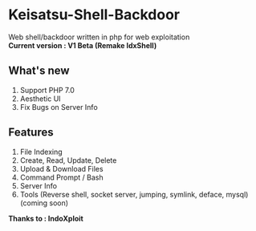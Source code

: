 # Keisatsu-Shell-Backdoor
Web shell/backdoor written in php for web exploitation <br>
**Current version : V1 Beta (Remake IdxShell)**

What's new
--------------

 1. Support PHP 7.0
 2. Aesthetic UI
 3. Fix Bugs on Server Info

Features
--------

 1. File Indexing
 2. Create, Read, Update, Delete
 3. Upload & Download Files
 4. Command Prompt / Bash
 5. Server Info
 6. Tools (Reverse shell, socket server, jumping, symlink, deface, mysql) (coming soon)

**Thanks to : IndoXploit**
